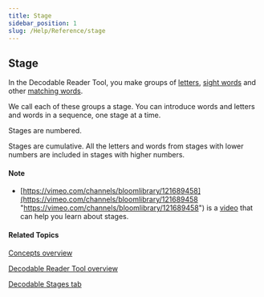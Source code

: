 ```yaml
---
title: Stage
sidebar_position: 1
slug: /Help/Reference/stage
---
```


## Stage

In the Decodable Reader Tool, you make groups of [letters](../Tasks/Edit_tasks/Decodable_Reader_Tool/Letters_tab.md), [sight words](Sight_words.md) and other [matching words](Matching_words.md).

We call each of these groups a stage. You can introduce words and letters and words in a sequence, one stage at a time.

Stages are numbered.

Stages are cumulative. All the letters and words from stages with lower numbers are included in stages with higher numbers.

#### Note

-   [https://vimeo.com/channels/bloomlibrary/121689458](https://vimeo.com/channels/bloomlibrary/121689458 "https://vimeo.com/channels/bloomlibrary/121689458") is a [video](../FAQ/Instructional_Videos.md) that can help you learn about stages.
    

#### Related Topics

[Concepts overview](Concepts_overview.md)

[Decodable Reader Tool overview](../Tasks/Edit_tasks/Decodable_Reader_Tool/Decodable_Reader_Tool_overview.md)

[Decodable Stages tab](../Tasks/Edit_tasks/Decodable_Reader_Tool/Decodable_Stages_tab.md)